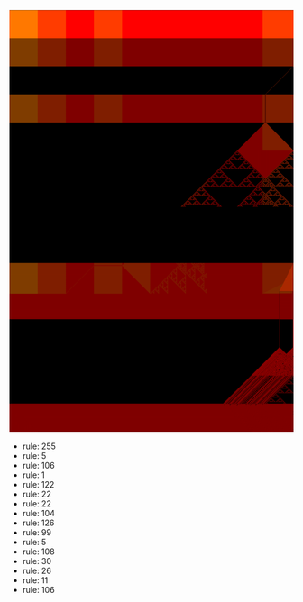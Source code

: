 ![photo](./output.png) 
 * rule: 255
* rule: 5
* rule: 106
* rule: 1
* rule: 122
* rule: 22
* rule: 22
* rule: 104
* rule: 126
* rule: 99
* rule: 5
* rule: 108
* rule: 30
* rule: 26
* rule: 11
* rule: 106
